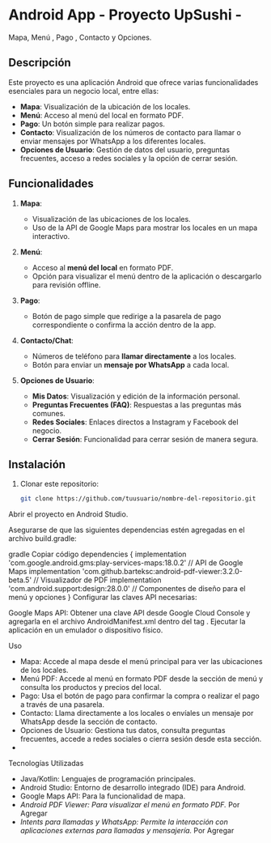 # Android App - Proyecto UpSushi -
Mapa, Menú , Pago , Contacto  y Opciones.

## Descripción

Este proyecto es una aplicación Android que ofrece varias funcionalidades esenciales para un negocio local, entre ellas:
- **Mapa**: Visualización de la ubicación de los locales.
- **Menú**: Acceso al menú del local en formato PDF.
- **Pago**: Un botón simple para realizar pagos.
- **Contacto**: Visualización de los números de contacto para llamar o enviar mensajes por WhatsApp a los diferentes locales.
- **Opciones de Usuario**: Gestión de datos del usuario, preguntas frecuentes, acceso a redes sociales y la opción de cerrar sesión.

## Funcionalidades

1. **Mapa**:
   - Visualización de las ubicaciones de los locales.
   - Uso de la API de Google Maps para mostrar los locales en un mapa interactivo.

2. **Menú**:
   - Acceso al **menú del local** en formato PDF.
   - Opción para visualizar el menú dentro de la aplicación o descargarlo para revisión offline.

3. **Pago**:
   - Botón de pago simple que redirige a la pasarela de pago correspondiente o confirma la acción dentro de la app.

4. **Contacto/Chat**:
   - Números de teléfono para **llamar directamente** a los locales.
   - Botón para enviar un **mensaje por WhatsApp** a cada local.

5. **Opciones de Usuario**:
   - **Mis Datos**: Visualización y edición de la información personal.
   - **Preguntas Frecuentes (FAQ)**: Respuestas a las preguntas más comunes.
   - **Redes Sociales**: Enlaces directos a Instagram y Facebook del negocio.
   - **Cerrar Sesión**: Funcionalidad para cerrar sesión de manera segura.

## Instalación

1. Clonar este repositorio:
   ```bash
   git clone https://github.com/tuusuario/nombre-del-repositorio.git
Abrir el proyecto en Android Studio.

Asegurarse de que las siguientes dependencias estén agregadas en el archivo build.gradle:

gradle
Copiar código
dependencies {
    implementation 'com.google.android.gms:play-services-maps:18.0.2'  // API de Google Maps
    implementation 'com.github.barteksc:android-pdf-viewer:3.2.0-beta.5'  // Visualizador de PDF
    implementation 'com.android.support:design:28.0.0'  // Componentes de diseño para el menú y opciones
}
Configurar las claves API necesarias:

Google Maps API: Obtener una clave API desde Google Cloud Console y agregarla en el archivo AndroidManifest.xml dentro del tag <application>.
Ejecutar la aplicación en un emulador o dispositivo físico.

Uso
- Mapa: Accede al mapa desde el menú principal para ver las ubicaciones de los locales.
- Menú PDF: Accede al menú en formato PDF desde la sección de menú y consulta los productos y precios del local.
- Pago: Usa el botón de pago para confirmar la compra o realizar el pago a través de una pasarela.
- Contacto: Llama directamente a los locales o envíales un mensaje por WhatsApp desde la sección de contacto.
- Opciones de Usuario: Gestiona tus datos, consulta preguntas frecuentes, accede a redes sociales o cierra sesión desde esta sección.
- 
Tecnologías Utilizadas
- Java/Kotlin: Lenguajes de programación principales.
- Android Studio: Entorno de desarrollo integrado (IDE) para Android.
- Google Maps API: Para la funcionalidad de mapa.
- *Android PDF Viewer: Para visualizar el menú en formato PDF.* Por Agregar
- *Intents para llamadas y WhatsApp: Permite la interacción con aplicaciones externas para llamadas y mensajería.* Por Agregar
